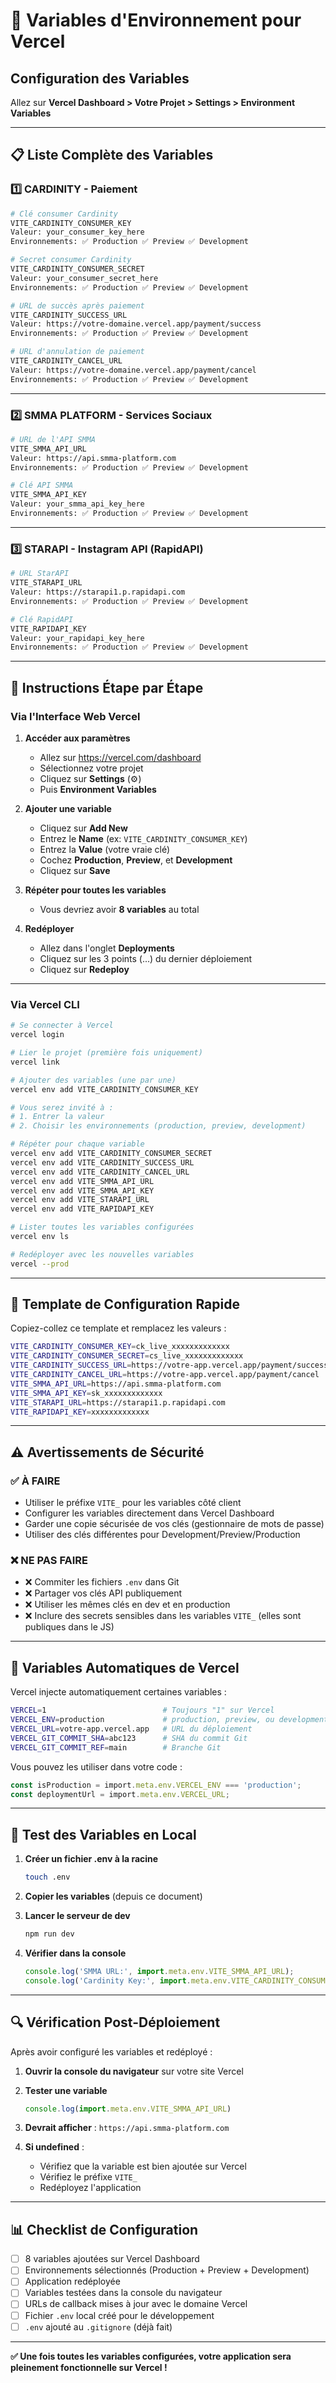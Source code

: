 # 🔐 Variables d'Environnement pour Vercel

## Configuration des Variables

Allez sur **Vercel Dashboard > Votre Projet > Settings > Environment Variables**

---

## 📋 Liste Complète des Variables

### 1️⃣ CARDINITY - Paiement

```bash
# Clé consumer Cardinity
VITE_CARDINITY_CONSUMER_KEY
Valeur: your_consumer_key_here
Environnements: ✅ Production ✅ Preview ✅ Development

# Secret consumer Cardinity
VITE_CARDINITY_CONSUMER_SECRET
Valeur: your_consumer_secret_here
Environnements: ✅ Production ✅ Preview ✅ Development

# URL de succès après paiement
VITE_CARDINITY_SUCCESS_URL
Valeur: https://votre-domaine.vercel.app/payment/success
Environnements: ✅ Production ✅ Preview ✅ Development

# URL d'annulation de paiement
VITE_CARDINITY_CANCEL_URL
Valeur: https://votre-domaine.vercel.app/payment/cancel
Environnements: ✅ Production ✅ Preview ✅ Development
```

---

### 2️⃣ SMMA PLATFORM - Services Sociaux

```bash
# URL de l'API SMMA
VITE_SMMA_API_URL
Valeur: https://api.smma-platform.com
Environnements: ✅ Production ✅ Preview ✅ Development

# Clé API SMMA
VITE_SMMA_API_KEY
Valeur: your_smma_api_key_here
Environnements: ✅ Production ✅ Preview ✅ Development
```

---

### 3️⃣ STARAPI - Instagram API (RapidAPI)

```bash
# URL StarAPI
VITE_STARAPI_URL
Valeur: https://starapi1.p.rapidapi.com
Environnements: ✅ Production ✅ Preview ✅ Development

# Clé RapidAPI
VITE_RAPIDAPI_KEY
Valeur: your_rapidapi_key_here
Environnements: ✅ Production ✅ Preview ✅ Development
```

---

## 🎯 Instructions Étape par Étape

### Via l'Interface Web Vercel

1. **Accéder aux paramètres**
   - Allez sur https://vercel.com/dashboard
   - Sélectionnez votre projet
   - Cliquez sur **Settings** (⚙️)
   - Puis **Environment Variables**

2. **Ajouter une variable**
   - Cliquez sur **Add New**
   - Entrez le **Name** (ex: `VITE_CARDINITY_CONSUMER_KEY`)
   - Entrez la **Value** (votre vraie clé)
   - Cochez **Production**, **Preview**, et **Development**
   - Cliquez sur **Save**

3. **Répéter pour toutes les variables**
   - Vous devriez avoir **8 variables** au total

4. **Redéployer**
   - Allez dans l'onglet **Deployments**
   - Cliquez sur les 3 points (...) du dernier déploiement
   - Cliquez sur **Redeploy**

---

### Via Vercel CLI

```bash
# Se connecter à Vercel
vercel login

# Lier le projet (première fois uniquement)
vercel link

# Ajouter des variables (une par une)
vercel env add VITE_CARDINITY_CONSUMER_KEY

# Vous serez invité à :
# 1. Entrer la valeur
# 2. Choisir les environnements (production, preview, development)

# Répéter pour chaque variable
vercel env add VITE_CARDINITY_CONSUMER_SECRET
vercel env add VITE_CARDINITY_SUCCESS_URL
vercel env add VITE_CARDINITY_CANCEL_URL
vercel env add VITE_SMMA_API_URL
vercel env add VITE_SMMA_API_KEY
vercel env add VITE_STARAPI_URL
vercel env add VITE_RAPIDAPI_KEY

# Lister toutes les variables configurées
vercel env ls

# Redéployer avec les nouvelles variables
vercel --prod
```

---

## 📝 Template de Configuration Rapide

Copiez-collez ce template et remplacez les valeurs :

```bash
VITE_CARDINITY_CONSUMER_KEY=ck_live_xxxxxxxxxxxxx
VITE_CARDINITY_CONSUMER_SECRET=cs_live_xxxxxxxxxxxxx
VITE_CARDINITY_SUCCESS_URL=https://votre-app.vercel.app/payment/success
VITE_CARDINITY_CANCEL_URL=https://votre-app.vercel.app/payment/cancel
VITE_SMMA_API_URL=https://api.smma-platform.com
VITE_SMMA_API_KEY=sk_xxxxxxxxxxxxx
VITE_STARAPI_URL=https://starapi1.p.rapidapi.com
VITE_RAPIDAPI_KEY=xxxxxxxxxxxxx
```

---

## ⚠️ Avertissements de Sécurité

### ✅ À FAIRE
- Utiliser le préfixe `VITE_` pour les variables côté client
- Configurer les variables directement dans Vercel Dashboard
- Garder une copie sécurisée de vos clés (gestionnaire de mots de passe)
- Utiliser des clés différentes pour Development/Preview/Production

### ❌ NE PAS FAIRE
- ❌ Commiter les fichiers `.env` dans Git
- ❌ Partager vos clés API publiquement
- ❌ Utiliser les mêmes clés en dev et en production
- ❌ Inclure des secrets sensibles dans les variables `VITE_` (elles sont publiques dans le JS)

---

## 🔄 Variables Automatiques de Vercel

Vercel injecte automatiquement certaines variables :

```bash
VERCEL=1                          # Toujours "1" sur Vercel
VERCEL_ENV=production             # production, preview, ou development
VERCEL_URL=votre-app.vercel.app   # URL du déploiement
VERCEL_GIT_COMMIT_SHA=abc123      # SHA du commit Git
VERCEL_GIT_COMMIT_REF=main        # Branche Git
```

Vous pouvez les utiliser dans votre code :

```typescript
const isProduction = import.meta.env.VERCEL_ENV === 'production';
const deploymentUrl = import.meta.env.VERCEL_URL;
```

---

## 🧪 Test des Variables en Local

1. **Créer un fichier .env à la racine**
   ```bash
   touch .env
   ```

2. **Copier les variables** (depuis ce document)

3. **Lancer le serveur de dev**
   ```bash
   npm run dev
   ```

4. **Vérifier dans la console**
   ```javascript
   console.log('SMMA URL:', import.meta.env.VITE_SMMA_API_URL);
   console.log('Cardinity Key:', import.meta.env.VITE_CARDINITY_CONSUMER_KEY);
   ```

---

## 🔍 Vérification Post-Déploiement

Après avoir configuré les variables et redéployé :

1. **Ouvrir la console du navigateur** sur votre site Vercel

2. **Tester une variable**
   ```javascript
   console.log(import.meta.env.VITE_SMMA_API_URL)
   ```

3. **Devrait afficher** : `https://api.smma-platform.com`

4. **Si undefined** :
   - Vérifiez que la variable est bien ajoutée sur Vercel
   - Vérifiez le préfixe `VITE_`
   - Redéployez l'application

---

## 📊 Checklist de Configuration

- [ ] 8 variables ajoutées sur Vercel Dashboard
- [ ] Environnements sélectionnés (Production + Preview + Development)
- [ ] Application redéployée
- [ ] Variables testées dans la console du navigateur
- [ ] URLs de callback mises à jour avec le domaine Vercel
- [ ] Fichier `.env` local créé pour le développement
- [ ] `.env` ajouté au `.gitignore` (déjà fait)

---

**✅ Une fois toutes les variables configurées, votre application sera pleinement fonctionnelle sur Vercel !**

